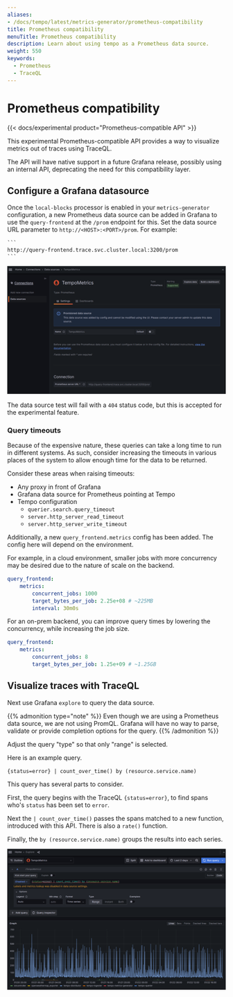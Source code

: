 ```yaml
---
aliases:
- /docs/tempo/latest/metrics-generator/prometheus-compatibility
title: Prometheus compatibility
menuTitle: Prometheus compatibility
description: Learn about using tempo as a Prometheus data source.
weight: 550
keywords:
  - Prometheus
  - TraceQL
---
```


# Prometheus compatibility

{{< docs/experimental product="Prometheus-compatible API"  >}}

This experimental Prometheus-compatible API provides a way to visualize metrics out of traces using TraceQL.

The API will have native support in a future Grafana release, possibly using an internal API, deprecating the need for
this compatibility layer.

## Configure a Grafana datasource

Once the `local-blocks` processor is enabled in your `metrics-generator`
configuration, a new Prometheus data source can be added in Grafana to use the
`query-frontend` at the `/prom` endpoint for this.  Set the data source URL
parameter to `http://<HOST>:<PORT>/prom`.  For example:

    ```
    http://query-frontend.trace.svc.cluster.local:3200/prom
    ```

<p align="center"><img src="datasource.png" alt="Metrics visualization in Grafana "></p>

The data source test will fail with a `404` status code, but this is accepted
for the experimental feature.

### Query timeouts

Because of the expensive nature, these queries can take a long time to run in different systems. 
As such, consider increasing the timeouts in various places of
the system to allow enough time for the data to be returned.

Consider these areas when raising timeouts: 

  - Any proxy in front of Grafana
  - Grafana data source for Prometheus pointing at Tempo
  - Tempo configuration
    - `querier.search.query_timeout`
    - `server.http_server_read_timeout`
    - `server.http_server_write_timeout`

Additionally, a new `query_frontend.metrics` config has been added.  The config
here will depend on the environment.

For example, in a cloud environment, smaller jobs with more concurrency may be
desired due to the nature of scale on the backend.

```yaml
query_frontend:
    metrics:
        concurrent_jobs: 1000
        target_bytes_per_job: 2.25e+08 # ~225MB
        interval: 30m0s
```

For an on-prem backend, you can improve query times by lowering the concurrency,
while increasing the job size.

```yaml
query_frontend:
    metrics:
        concurrent_jobs: 8
        target_bytes_per_job: 1.25e+09 # ~1.25GB
```

## Visualize traces with TraceQL

Next use Grafana `explore` to query the data source.

{{% admonition type="note" %}}
Even though we are using a Prometheus data source, we are not using PromQL. Grafana will have no way to parse, validate or provide completion options for the query.
{{% /admonition %}}

Adjust the query "type" so that only "range" is selected.

Here is an example query.

```
{status=error} | count_over_time() by (resource.service.name)
```

<!-- TODO: Point to supporting traceql docs. -->

This query has several parts to consider.

First, the query begins with the TraceQL `{status=error}`, to find spans who's `status` has been set to `error`.

Next the `| count_over_time()` passes the spans matched to a new function,
introduced with this API.  There is also a `rate()` function.

Finally, the `by (resource.service.name)` groups the results into each series.

<p align="center"><img src="explore.png" alt="Metrics visualization in Grafana "></p>
